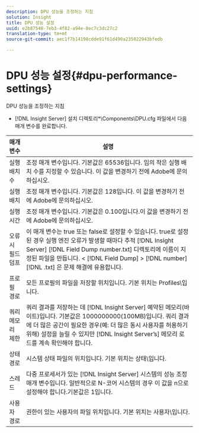 ```yaml
---
description: DPU 성능을 조정하는 지침
solution: Insight
title: DPU 성능 설정
uuid: e2b87548-7eb3-4f82-a94e-8ec7c3dc27c2
translation-type: tm+mt
source-git-commit: aec1f7b14198cdde91f61d490a235022943bfedb

---
```



# DPU 성능 설정{#dpu-performance-settings}

DPU 성능을 조정하는 지침

* [!DNL Insight Server] 설치 디렉토리*\Components\DPU.cfg 파일에서 다음 매개 변수를 완료합니다.

| 매개 변수 | 설명 |
|---|---|
| 실행 배치 수 | 조정 매개 변수입니다. 기본값은 65536입니다. 임의 작은 실행 배치 수를 지정할 수 있습니다. 이 값을 변경하기 전에 Adobe에 문의하십시오. |
| 실행 배치 | 조정 매개 변수입니다. 기본값은 128입니다. 이 값을 변경하기 전에 Adobe에 문의하십시오. |
| 실행 시간 | 조정 매개 변수입니다. 기본값은 0.100입니다.이 값을 변경하기 전에 Adobe에 문의하십시오. |
| 오류 시 필드 덤프 | 이 매개 변수는 true 또는 false로 설정할 수 있습니다. true로 설정된 경우 실행 엔진 오류가 발생할 때마다 추적 [!DNL Insight Server] [!DNL Field Dump number.txt] 디렉토리에 이름이 지정된 파일을 만듭니다. &lt; [!DNL Field Dump] > [!DNL number][!DNL .txt] 은 문제 해결에 유용합니다. |
| 프로필 경로 | 모든 프로필의 파일을 저장할 위치입니다. 기본 위치는 Profiles\입니다. |
| 쿼리 메모리 제한 | 쿼리 결과를 저장하는 데 [!DNL Insight Server] 예약된 메모리(바이트)입니다. 기본값은 1000000000(100MB)입니다. 쿼리 결과에 더 많은 공간이 필요한 경우(예: 더 많은 동시 사용자를 허용하기 위해) 설정을 늘릴 수 있지만 [!DNL Insight Server’s] 메모리 로드를 계속 확인해야 합니다. |
| 상태 경로 | 시스템 상태 파일의 위치입니다. 기본 위치는 상태\입니다. |
| 스레드 | 다중 프로세서가 있는 [!DNL Insight Server] 시스템의 성능 조정 매개 변수입니다. 일반적으로 N-코어 시스템의 경우 이 값을 n으로 설정해야 합니다.기본값은 1입니다. |
| 사용자 경로 | 권한이 있는 사용자의 파일 위치입니다. 기본 위치는 사용자\입니다. |

